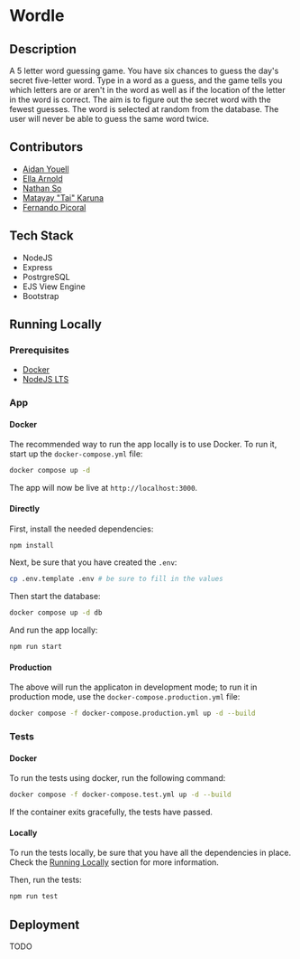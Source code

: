 # Wordle

## Description
A 5 letter word guessing game. You have six chances to guess the day's secret five-letter word. Type in a word as a guess, and the game tells you which letters are or aren't in the word as well as if the location of the letter in the word is correct. The aim is to figure out the secret word with the fewest guesses. The word is selected at random from the database. The user will never be able to guess the same word twice.

## Contributors
* [Aidan Youell](https://github.com/aidanyouell)
* [Ella Arnold](https://github.com/ellaarnold19)
* [Nathan So](https://github.com/nthnns)
* [Matayay "Tai" Karuna](https://github.com/matayay)
* [Fernando Picoral](https://github.com/feRpicoral)


## Tech Stack
* NodeJS
* Express
* PostrgreSQL
* EJS View Engine
* Bootstrap

## Running Locally

### Prerequisites
- [Docker](https://www.docker.com/products/docker-desktop/)
- [NodeJS LTS](https://nodejs.org/en/)

### App

#### Docker

The recommended way to run the app locally is to use Docker. To run it, start up the `docker-compose.yml` file:

```bash
docker compose up -d
```

The app will now be live at `http://localhost:3000`.

#### Directly

First, install the needed dependencies:

```bash
npm install
```

Next, be sure that you have created the `.env`:

```bash
cp .env.template .env # be sure to fill in the values
```

Then start the database:

```bash
docker compose up -d db
```

And run the app locally:

```bash
npm run start
```

#### Production

The above will run the applicaton in development mode; to run it in production mode, use the `docker-compose.production.yml` file:

```bash
docker compose -f docker-compose.production.yml up -d --build
```

### Tests

#### Docker

To run the tests using docker, run the following command:

```bash
docker compose -f docker-compose.test.yml up -d --build
```

If the container exits gracefully, the tests have passed.

#### Locally

To run the tests locally, be sure that you have all the dependencies in place. Check the [Running Locally](#running-locally) section for more information.

Then, run the tests:

```bash
npm run test
```

## Deployment
TODO




